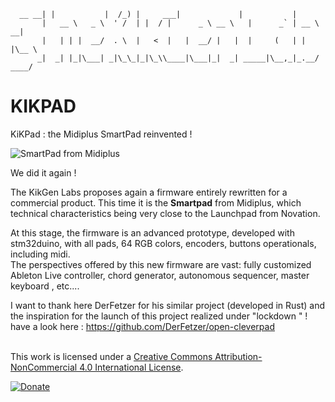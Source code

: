       __ __| |           |  /_) |     ___|             |           |
           |   __ \   _ \  ' /  | |  / |      _ \ __ \   |      _` | __ \   __|
           |   | | |  __/  . \  |   <  |   |  __/ |   |  |     (   | |   |\__ \
          _|  _| |_|\___| _|\_\_|_|\_\\____|\___|_|  _| _____|\__,_|_.__/ ____/

# KIKPAD
KiKPad : the Midiplus SmartPad reinvented !  

<img alt="SmartPad from Midiplus" style="border-width:0" src="http://www.midiplus.com/images/xpad-1.jpg" /></a>

We did it again ! 

The KikGen Labs proposes again a firmware entirely rewritten for a commercial product.  This time it is the **Smartpad** from Midiplus, which technical characteristics being very close to the Launchpad from Novation.  

At this stage, the firmware is an advanced prototype, developed with stm32duino,  with all pads, 64 RGB colors, encoders, buttons operationals, including midi.   
The perspectives offered by this new firmware are vast: fully customized Ableton Live controller, chord generator, autonomous sequencer, master keyboard , etc....

I want to thank here DerFetzer for his similar project (developed in Rust) and the inspiration for the launch of this project realized under "lockdown " !  have a look here : https://github.com/DerFetzer/open-cleverpad

<br />This work is licensed under a <a rel="license" href="http://creativecommons.org/licenses/by-nc/4.0/">Creative Commons Attribution-NonCommercial 4.0 International License</a>.

[![Donate](https://img.shields.io/badge/Donate-PayPal-green.svg)](https://www.paypal.com/cgi-bin/webscr?cmd=_donations&business=thekikgen@gmail.com&lc=FR&item_name=Donation+to+TheKikGen+projects&no_note=0&cn=&currency_code=EUR&bn=PP-DonationsBF:btn_donateCC_LG.gif:NonHosted)
